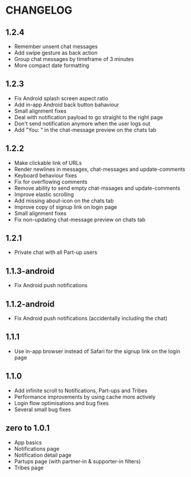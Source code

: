 # CHANGELOG

## 1.2.4
- Remember unsent chat messages
- Add swipe gesture as back action
- Group chat messages by timeframe of 3 minutes
- More compact date formatting

## 1.2.3
- Fix Android splash screen aspect ratio
- Add in-app Android back button bahaviour
- Small alignment fixes
- Deal with notification payload to go straight to the right page
- Don't send notification anymore when the user logs out
- Add "You: " in the chat-message preview on the chats tab

## 1.2.2
- Make clickable link of URLs
- Render newlines in messages, chat-messages and update-comments
- Keyboard behaviour fixes
- Fix for overflowing comments
- Remove ability to send empty chat-mssages and update-comments
- Improve elastic scrolling
- Add missing about-icon on the chats tab
- Improve copy of signup link on login page
- Small alignment fixes
- Fix non-updating chat-message preview on chats tab

## 1.2.1
- Private chat with all Part-up users

## 1.1.3-android
- Fix Android push notifications

## 1.1.2-android
- Fix Android push notifications (accidentally including the chat)

## 1.1.1
- Use in-app browser instead of Safari for the signup link on the login page

## 1.1.0
- Add infinite scroll to Notifications, Part-ups and Tribes
- Performance improvements by using cache more actively
- Login flow optimisations and bug fixes
- Several small bug fixes

## zero to 1.0.1
- App basics
- Notifications page
- Notification detail page
- Partups page (with partner-in & supporter-in filters)
- Tribes page
